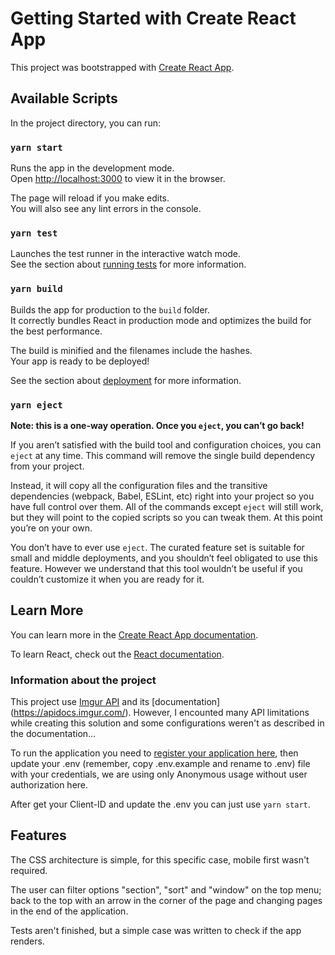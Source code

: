 # Getting Started with Create React App

This project was bootstrapped with [Create React App](https://github.com/facebook/create-react-app).

## Available Scripts

In the project directory, you can run:

### `yarn start`

Runs the app in the development mode.\
Open [http://localhost:3000](http://localhost:3000) to view it in the browser.

The page will reload if you make edits.\
You will also see any lint errors in the console.

### `yarn test`

Launches the test runner in the interactive watch mode.\
See the section about [running tests](https://facebook.github.io/create-react-app/docs/running-tests) for more information.

### `yarn build`

Builds the app for production to the `build` folder.\
It correctly bundles React in production mode and optimizes the build for the best performance.

The build is minified and the filenames include the hashes.\
Your app is ready to be deployed!

See the section about [deployment](https://facebook.github.io/create-react-app/docs/deployment) for more information.

### `yarn eject`

**Note: this is a one-way operation. Once you `eject`, you can’t go back!**

If you aren’t satisfied with the build tool and configuration choices, you can `eject` at any time. This command will remove the single build dependency from your project.

Instead, it will copy all the configuration files and the transitive dependencies (webpack, Babel, ESLint, etc) right into your project so you have full control over them. All of the commands except `eject` will still work, but they will point to the copied scripts so you can tweak them. At this point you’re on your own.

You don’t have to ever use `eject`. The curated feature set is suitable for small and middle deployments, and you shouldn’t feel obligated to use this feature. However we understand that this tool wouldn’t be useful if you couldn’t customize it when you are ready for it.

## Learn More

You can learn more in the [Create React App documentation](https://facebook.github.io/create-react-app/docs/getting-started).

To learn React, check out the [React documentation](https://reactjs.org/).



### Information about the project

This project use [Imgur API](https://api.imgur.com/) and its [documentation] (https://apidocs.imgur.com/). However, I encounted many API limitations while creating this solution and some configurations weren't as described in the documentation... 

To run the application you need to [register your application here](https://api.imgur.com/oauth2/addclient), then update your .env (remember, copy .env.example and rename to .env) file with your credentials, we are using only Anonymous usage without user authorization here.

After get your Client-ID and update the .env you can just use `yarn start`.

## Features

The CSS architecture is simple, for this specific case, mobile first wasn't required.

The user can filter options "section", "sort" and "window" on the top menu; back to the top with an arrow in the corner of the page  and changing pages in the end of the application.

Tests aren't finished, but a simple case was written to check if the app renders. 
